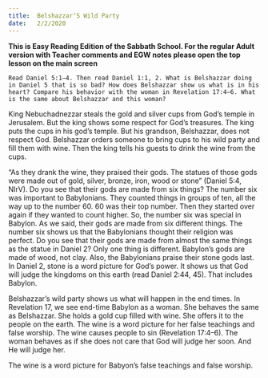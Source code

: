 ```yaml
---
title:  Belshazzar’S Wild Party
date:   2/2/2020
---
```


**This is Easy Reading Edition of the Sabbath School. For the regular Adult version with Teacher comments and EGW notes please open the top lesson on the main screen** 

`Read Daniel 5:1–4. Then read Daniel 1:1, 2. What is Belshazzar doing in Daniel 5 that is so bad? How does Belshazzar show us what is in his heart? Compare his behavior with the woman in Revelation 17:4–6. What is the same about Belshazzar and this woman?`

King Nebuchadnezzar steals the gold and silver cups from God’s temple in Jerusalem. But the king shows some respect for God’s treasures. The king puts the cups in his god’s temple. But his grandson, Belshazzar, does not respect God. Belshazzar orders someone to bring cups to his wild party and fill them with wine. Then the king tells his guests to drink the wine from the cups.

“As they drank the wine, they praised their gods. The statues of those gods were made out of gold, silver, bronze, iron, wood or stone” (Daniel 5:4, NIrV). Do you see that their gods are made from six things? The number six was important to Babylonians. They counted things in groups of ten, all the way up to the number 60. 60 was their top number. Then they started over again if they wanted to count higher. So, the number six was special in Babylon. As we said, their gods are made from six different things. The number six shows us that the Babylonians thought their religion was perfect. Do you see that their gods are made from almost the same things as the statue in Daniel 2? Only one thing is different. Babylon’s gods are made of wood, not clay. Also, the Babylonians praise their stone gods last. In Daniel 2, stone is a word picture for God’s power. It shows us that God will judge the kingdoms on this earth (read Daniel 2:44, 45). That includes Babylon.

Belshazzar’s wild party shows us what will happen in the end times. In Revelation 17, we see end-time Babylon as a woman. She behaves the same as Belshazzar. She holds a gold cup filled with wine. She offers it to the people on the earth. The wine is a word picture for her false teachings and false worship. The wine causes people to sin (Revelation 17:4–6). The woman behaves as if she does not care that God will judge her soon. And He will judge her.

The wine is a word picture for Babyon’s false teachings and false worship.
